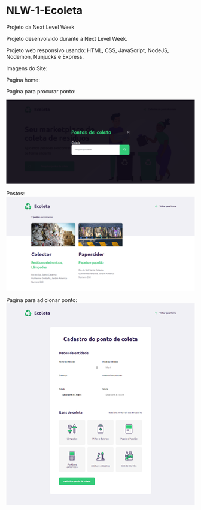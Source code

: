 # NLW-1-Ecoleta
Projeto da Next Level Week

Projeto desenvolvido durante a Next Level Week.

Projeto web responsivo usando: HTML, CSS, JavaScript, NodeJS, Nodemon, Nunjucks e Express.

Imagens do Site:


Pagina home:


Pagina para procurar ponto:

![Adicionar Ponto](/ScreenShots/add-point.png)

Postos:
![Pontos](/ScreenShots/Fpost.png)

Pagina para adicionar ponto:
![Criação de pontos](/ScreenShots/create-point.png)
